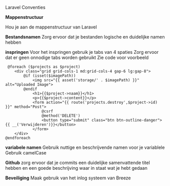 Laravel Conventies

**Mappenstructuur**

Hou je aan de mappenstructuur van Laravel

**Bestandsnamen**
Zorg ervoor dat je bestanden logische en duidelijke namen hebben

**inspringen**
Voor het inspringen gebruik je tabs van 4 spaties
Zorg ervoor dat er geen onnodige tabs worden gebruikt
Zie code voor voorbeeld
```
 @foreach ($projects as $project)
    <div class="grid grid-cols-1 md:grid-cols-4 gap-6 lg:gap-8">
        @if (isset($imagePath))
            <img src="{{ asset('storage/' . $imagePath) }}" alt="Uploaded Image">
        @endif
            <h1>{{$project->naam}}</h1>
            <p>{{$project->content}}</p>
            <form action="{{ route('projects.destroy',$project->id) }}" method="Post">
                @csrf
                @method('DELETE')
                <button type="submit" class="btn btn-outline-danger">{{ __('Verwijderen')}}</button>
            </form>
    </div>
@endforeach
```

**variabele namen**
Gebruik nuttige en beschrijvende namen voor je variablele
Gebruik camelCase

**Github**
zorg ervoor dat je commits een duidelijke samenvattende titel hebben en een goede beschrijving waar in staat wat je hebt gedaan

**Beveiliging**
Maak gebruik van het inlog systeem van Breeze